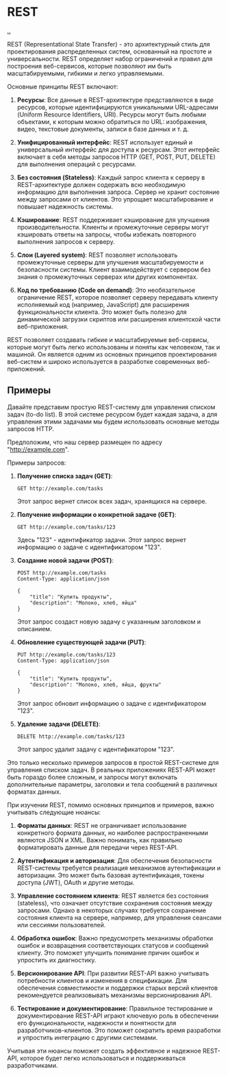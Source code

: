 # REST

[..](./README.md)

REST (Representational State Transfer) - это архитектурный стиль для проектирования распределенных систем, основанный на простоте и универсальности. REST определяет набор ограничений и правил для построения веб-сервисов, которые позволяют им быть масштабируемыми, гибкими и легко управляемыми.

Основные принципы REST включают:

1. **Ресурсы**: Все данные в REST-архитектуре представляются в виде ресурсов, которые идентифицируются уникальными URL-адресами (Uniform Resource Identifiers, URI). Ресурсы могут быть любыми объектами, к которым можно обратиться по URL: изображения, видео, текстовые документы, записи в базе данных и т. д.

2. **Унифицированный интерфейс**: REST использует единый и универсальный интерфейс для доступа к ресурсам. Этот интерфейс включает в себя методы запросов HTTP (GET, POST, PUT, DELETE) для выполнения операций с ресурсами.

3. **Без состояния (Stateless)**: Каждый запрос клиента к серверу в REST-архитектуре должен содержать всю необходимую информацию для выполнения запроса. Сервер не хранит состояние между запросами от клиентов. Это упрощает масштабирование и повышает надежность системы.

4. **Кэширование**: REST поддерживает кэширование для улучшения производительности. Клиенты и промежуточные серверы могут кэшировать ответы на запросы, чтобы избежать повторного выполнения запросов к серверу.

5. **Слои (Layered system)**: REST позволяет использовать промежуточные серверы для улучшения масштабируемости и безопасности системы. Клиент взаимодействует с сервером без знания о промежуточных серверах или других компонентах.

6. **Код по требованию (Code on demand)**: Это необязательное ограничение REST, которое позволяет серверу передавать клиенту исполняемый код (например, JavaScript) для расширения функциональности клиента. Это может быть полезно для динамической загрузки скриптов или расширения клиентской части веб-приложения.

REST позволяет создавать гибкие и масштабируемые веб-сервисы, которые могут быть легко использованы и поняты как человеком, так и машиной. Он является одним из основных принципов проектирования веб-систем и широко используется в разработке современных веб-приложений.

## Примеры

Давайте представим простую REST-систему для управления списком задач (to-do list). В этой системе ресурсом будет каждая задача, а для управления этими задачами мы будем использовать основные методы запросов HTTP.

Предположим, что наш сервер размещен по адресу "http://example.com".

Примеры запросов:

1. **Получение списка задач (GET)**:
   ```
   GET http://example.com/tasks
   ```

   Этот запрос вернет список всех задач, хранящихся на сервере.

2. **Получение информации о конкретной задаче (GET)**:
   ```
   GET http://example.com/tasks/123
   ```

   Здесь "123" - идентификатор задачи. Этот запрос вернет информацию о задаче с идентификатором "123".

3. **Создание новой задачи (POST)**:
   ```
   POST http://example.com/tasks
   Content-Type: application/json

   {
       "title": "Купить продукты",
       "description": "Молоко, хлеб, яйца"
   }
   ```

   Этот запрос создаст новую задачу с указанным заголовком и описанием.

4. **Обновление существующей задачи (PUT)**:
   ```
   PUT http://example.com/tasks/123
   Content-Type: application/json

   {
       "title": "Купить продукты",
       "description": "Молоко, хлеб, яйца, фрукты"
   }
   ```

   Этот запрос обновит информацию о задаче с идентификатором "123".

5. **Удаление задачи (DELETE)**:
   ```
   DELETE http://example.com/tasks/123
   ```

   Этот запрос удалит задачу с идентификатором "123".

Это только несколько примеров запросов в простой REST-системе для управления списком задач. В реальных приложениях REST-API может быть гораздо более сложным, и запросы могут включать дополнительные параметры, заголовки и тела сообщений в различных форматах данных.

При изучении REST, помимо основных принципов и примеров, важно учитывать следующие нюансы:

1. **Форматы данных**: REST не ограничивает использование конкретного формата данных, но наиболее распространенными являются JSON и XML. Важно понимать, как правильно форматировать данные для передачи через REST-API.

2. **Аутентификация и авторизация**: Для обеспечения безопасности REST-системы требуется реализация механизмов аутентификации и авторизации. Это может быть базовая аутентификация, токены доступа (JWT), OAuth и другие методы.

3. **Управление состоянием клиента**: REST является без состояния (stateless), что означает отсутствие сохранения состояния между запросами. Однако в некоторых случаях требуется сохранение состояния клиента на сервере, например, для управления сеансами или сессиями пользователей.

4. **Обработка ошибок**: Важно предусмотреть механизмы обработки ошибок и возвращения соответствующих статусов и сообщений клиенту. Это поможет улучшить понимание причин ошибок и упростить их диагностику.

5. **Версионирование API**: При развитии REST-API важно учитывать потребности клиентов и изменения в спецификации. Для обеспечения совместимости и поддержки старых версий клиентов рекомендуется реализовывать механизмы версионирования API.

6. **Тестирование и документирование**: Правильное тестирование и документирование REST-API играют ключевую роль в обеспечении его функциональности, надежности и понятности для разработчиков-клиентов. Это поможет сократить время разработки и упростить интеграцию с другими системами.

Учитывая эти нюансы поможет создать эффективное и надежное REST-API, которое будет легко использоваться и поддерживаться разработчиками.
